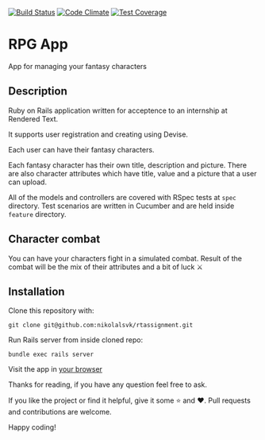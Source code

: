 [![Build Status](https://semaphoreci.com/api/v1/nikolalsvk/rtassignment/branches/master/shields_badge.svg)](https://semaphoreci.com/nikolalsvk/rtassignment)
[![Code Climate](https://codeclimate.com/github/nikolalsvk/rtassignment/badges/gpa.svg)](https://codeclimate.com/github/nikolalsvk/rtassignment)
[![Test Coverage](https://codeclimate.com/github/nikolalsvk/rtassignment/badges/coverage.svg)](https://codeclimate.com/github/nikolalsvk/rtassignment/coverage)

# RPG App

App for managing your fantasy characters

## Description

Ruby on Rails application written for acceptence to an
internship at Rendered Text.

It supports user registration and creating using Devise.

Each user can have their fantasy characters.

Each fantasy character has their own title, description and picture.
There are also character attributes which have title, value and a picture
that a user can upload.

All of the models and controllers are covered with RSpec tests at `spec`
directory. Test scenarios are written in Cucumber and are held inside
`feature` directory.

## Character combat

You can have your characters fight in a simulated combat. Result of the
combat will be the mix of their attributes and a bit of luck :crossed_swords:

## Installation

Clone this repository with:
```
git clone git@github.com:nikolalsvk/rtassignment.git
```

Run Rails server from inside cloned repo:
```
bundle exec rails server
```

Visit the app in [your browser](http://localhost:3000/)

Thanks for reading, if you have any question feel free to ask. 

If you like the project or find it helpful, give it some :star: and :heart:.
Pull requests and contributions are welcome.

Happy coding!
